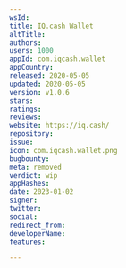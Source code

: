```yaml
---
wsId: 
title: IQ.cash Wallet
altTitle: 
authors: 
users: 1000
appId: com.iqcash.wallet
appCountry: 
released: 2020-05-05
updated: 2020-05-05
version: v1.0.6
stars: 
ratings: 
reviews: 
website: https://iq.cash/
repository: 
issue: 
icon: com.iqcash.wallet.png
bugbounty: 
meta: removed
verdict: wip
appHashes: 
date: 2023-01-02
signer: 
twitter: 
social: 
redirect_from: 
developerName: 
features: 

---
```


